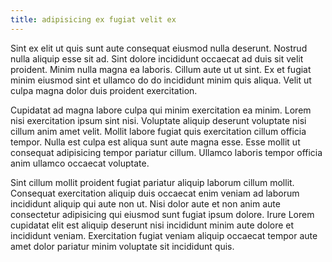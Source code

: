 ```yaml
---
title: adipisicing ex fugiat velit ex
---
```


Sint ex elit ut quis sunt aute consequat eiusmod nulla deserunt. Nostrud nulla aliquip esse sit ad. Sint dolore incididunt occaecat ad duis sit velit proident. Minim nulla magna ea laboris. Cillum aute ut ut sint. Ex et fugiat minim eiusmod sint et ullamco do do incididunt minim quis aliqua. Velit ut culpa magna dolor duis proident exercitation.

Cupidatat ad magna labore culpa qui minim exercitation ea minim. Lorem nisi exercitation ipsum sint nisi. Voluptate aliquip deserunt voluptate nisi cillum anim amet velit. Mollit labore fugiat quis exercitation cillum officia tempor. Nulla est culpa est aliqua sunt aute magna esse. Esse mollit ut consequat adipisicing tempor pariatur cillum. Ullamco laboris tempor officia anim ullamco occaecat voluptate.

Sint cillum mollit proident fugiat pariatur aliquip laborum cillum mollit. Consequat exercitation aliquip duis occaecat enim veniam ad laborum incididunt aliquip qui aute non ut. Nisi dolor aute et non anim aute consectetur adipisicing qui eiusmod sunt fugiat ipsum dolore. Irure Lorem cupidatat elit est aliquip deserunt nisi incididunt minim aute dolore et incididunt veniam. Exercitation fugiat veniam aliquip occaecat tempor aute amet dolor pariatur minim voluptate sit incididunt quis.